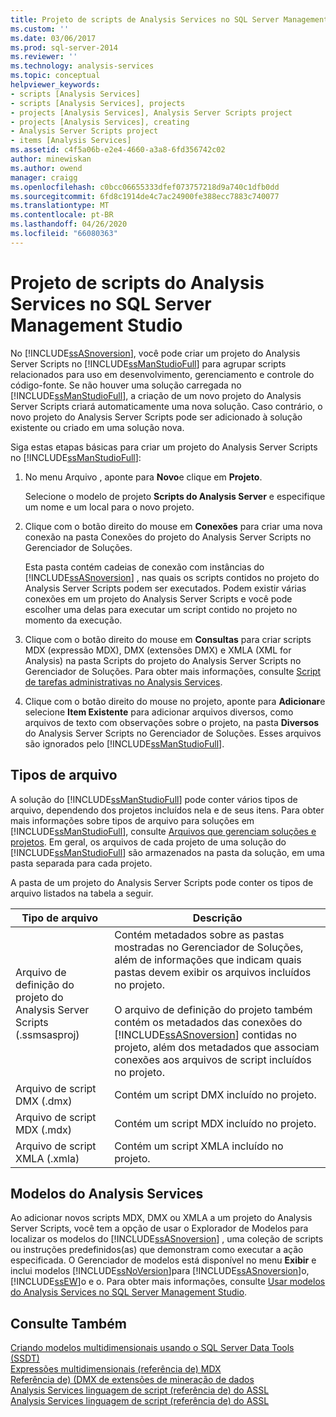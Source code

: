 ```yaml
---
title: Projeto de scripts de Analysis Services no SQL Server Management Studio | Microsoft Docs
ms.custom: ''
ms.date: 03/06/2017
ms.prod: sql-server-2014
ms.reviewer: ''
ms.technology: analysis-services
ms.topic: conceptual
helpviewer_keywords:
- scripts [Analysis Services]
- scripts [Analysis Services], projects
- projects [Analysis Services], Analysis Server Scripts project
- projects [Analysis Services], creating
- Analysis Server Scripts project
- items [Analysis Services]
ms.assetid: c4f5a06b-e2e4-4660-a3a8-6fd356742c02
author: minewiskan
ms.author: owend
manager: craigg
ms.openlocfilehash: c0bcc06655333dfef073757218d9a740c1dfb0dd
ms.sourcegitcommit: 6fd8c1914de4c7ac24900fe388ecc7883c740077
ms.translationtype: MT
ms.contentlocale: pt-BR
ms.lasthandoff: 04/26/2020
ms.locfileid: "66080363"
---
```

# <a name="analysis-services-scripts-project-in-sql-server-management-studio"></a>Projeto de scripts do Analysis Services no SQL Server Management Studio
  No [!INCLUDE[ssASnoversion](../../includes/ssasnoversion-md.md)], você pode criar um projeto do Analysis Server Scripts no [!INCLUDE[ssManStudioFull](../../includes/ssmanstudiofull-md.md)] para agrupar scripts relacionados para uso em desenvolvimento, gerenciamento e controle do código-fonte. Se não houver uma solução carregada no [!INCLUDE[ssManStudioFull](../../includes/ssmanstudiofull-md.md)], a criação de um novo projeto do Analysis Server Scripts criará automaticamente uma nova solução. Caso contrário, o novo projeto do Analysis Server Scripts pode ser adicionado à solução existente ou criado em uma solução nova.  
  
 Siga estas etapas básicas para criar um projeto do Analysis Server Scripts no [!INCLUDE[ssManStudioFull](../../includes/ssmanstudiofull-md.md)]:  
  
1.  No menu Arquivo , aponte para **Novo**e clique em **Projeto**.  
  
     Selecione o modelo de projeto **Scripts do Analysis Server** e especifique um nome e um local para o novo projeto.  
  
2.  Clique com o botão direito do mouse em **Conexões** para criar uma nova conexão na pasta Conexões do projeto do Analysis Server Scripts no Gerenciador de Soluções.  
  
     Esta pasta contém cadeias de conexão com instâncias do [!INCLUDE[ssASnoversion](../../includes/ssasnoversion-md.md)] , nas quais os scripts contidos no projeto do Analysis Server Scripts podem ser executados. Podem existir várias conexões em um projeto do Analysis Server Scripts e você pode escolher uma delas para executar um script contido no projeto no momento da execução.  
  
3.  Clique com o botão direito do mouse em **Consultas** para criar scripts MDX (expressão MDX), DMX (extensões DMX) e XMLA (XML for Analysis) na pasta Scripts do projeto do Analysis Server Scripts no Gerenciador de Soluções. Para obter mais informações, consulte [Script de tarefas administrativas no Analysis Services](../script-administrative-tasks-in-analysis-services.md).  
  
4.  Clique com o botão direito do mouse no projeto, aponte para **Adicionar**e selecione **Item Existente** para adicionar arquivos diversos, como arquivos de texto com observações sobre o projeto, na pasta **Diversos** do Analysis Server Scripts no Gerenciador de Soluções. Esses arquivos são ignorados pelo [!INCLUDE[ssManStudioFull](../../includes/ssmanstudiofull-md.md)].  
  
## <a name="file-types"></a>Tipos de arquivo  
 A solução do [!INCLUDE[ssManStudioFull](../../includes/ssmanstudiofull-md.md)] pode conter vários tipos de arquivo, dependendo dos projetos incluídos nela e de seus itens. Para obter mais informações sobre tipos de arquivo para soluções em [!INCLUDE[ssManStudioFull](../../includes/ssmanstudiofull-md.md)], consulte [Arquivos que gerenciam soluções e projetos](../../ssms/solution/files-that-manage-solutions-and-projects.md). Em geral, os arquivos de cada projeto de uma solução do [!INCLUDE[ssManStudioFull](../../includes/ssmanstudiofull-md.md)] são armazenados na pasta da solução, em uma pasta separada para cada projeto.  
  
 A pasta de um projeto do Analysis Server Scripts pode conter os tipos de arquivo listados na tabela a seguir.  
  
|Tipo de arquivo|Descrição|  
|---------------|-----------------|  
|Arquivo de definição do projeto do Analysis Server Scripts (.ssmsasproj)|Contém metadados sobre as pastas mostradas no Gerenciador de Soluções, além de informações que indicam quais pastas devem exibir os arquivos incluídos no projeto.<br /><br /> O arquivo de definição do projeto também contém os metadados das conexões do [!INCLUDE[ssASnoversion](../../includes/ssasnoversion-md.md)] contidas no projeto, além dos metadados que associam conexões aos arquivos de script incluídos no projeto.|  
|Arquivo de script DMX (.dmx)|Contém um script DMX incluído no projeto.|  
|Arquivo de script MDX (.mdx)|Contém um script MDX incluído no projeto.|  
|Arquivo de script XMLA (.xmla)|Contém um script XMLA incluído no projeto.|  
  
## <a name="analysis-services-templates"></a>Modelos do Analysis Services  
 Ao adicionar novos scripts MDX, DMX ou XMLA a um projeto do Analysis Server Scripts, você tem a opção de usar o Explorador de Modelos para localizar os modelos do [!INCLUDE[ssASnoversion](../../includes/ssasnoversion-md.md)] , uma coleção de scripts ou instruções predefinidos(as) que demonstram como executar a ação especificada. O Gerenciador de modelos está disponível no menu **Exibir** e inclui modelos [!INCLUDE[ssNoVersion](../../includes/ssnoversion-md.md)]para [!INCLUDE[ssASnoversion](../../includes/ssasnoversion-md.md)]o, [!INCLUDE[ssEW](../../includes/ssew-md.md)]o e o. Para obter mais informações, consulte [Usar modelos do Analysis Services no SQL Server Management Studio](use-analysis-services-templates-in-sql-server-management-studio.md).  
  
## <a name="see-also"></a>Consulte Também  
 [Criando modelos multidimensionais usando o SQL Server Data Tools &#40;SSDT&#41;](../multidimensional-models/creating-multidimensional-models-using-sql-server-data-tools-ssdt.md)   
 [Expressões multidimensionais &#40;referência de&#41; MDX](/sql/mdx/multidimensional-expressions-mdx-reference)   
 [Referência de&#41; &#40;DMX de extensões de mineração de dados](/sql/dmx/data-mining-extensions-dmx-reference)   
 [Analysis Services linguagem de script &#40;referência de&#41; do ASSL](https://docs.microsoft.com/bi-reference/assl/analysis-services-scripting-language-assl-for-xmla)   
 [Analysis Services linguagem de script &#40;referência de&#41; do ASSL](https://docs.microsoft.com/bi-reference/assl/analysis-services-scripting-language-assl-for-xmla)  
  
  
